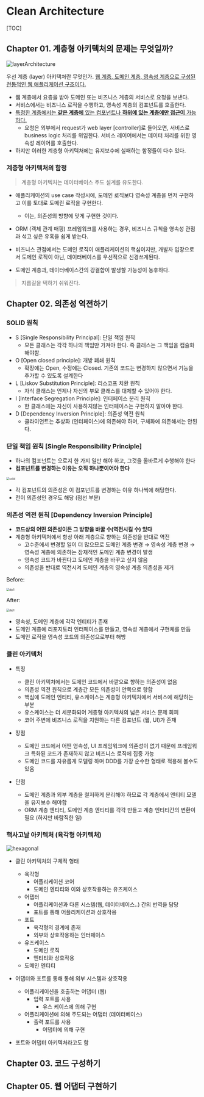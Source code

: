 # Clean Architecture

[TOC]

## Chapter 01. 계층형 아키텍처의 문제는 무엇일까?

![layerArchitecture](./img/layerArchitecture.png)

우선 계층 (layer) 아키택처란 무엇인가. <u>웹 계층, 도메인 계층, 영속성 계층으로 구성된 전통적인 웹 애플리케이션 구조이다.</u>

- 웹 계층에서 요층을 받아 도메인 또는 비즈니스 계층의 서비스로 요청을 보낸다.
- 서비스에서는 비즈니스 로직을 수행하고, 영속성 계층의 컴포넌트를 호출한다.
- <u>특정한 계층에서는 **같은 계층에** 있는 컴포넌트나 **하위에 있는 계층에만 접근이** 가능하다.</u>
  - 요청은 외부에서 request가 web layer [controller]로 들어오면, 서비스로 business logic 처리를 위임한다. 서비스 레이어에서는 데이터 처리를 위한 영속성 레이어를 호출한다.
- 하지만 이러한 계층형 아키텍처에는 유지보수에 실패하는 함정들이 다수 있다.



### 계층형 아키텍처의 함정

> 계층형 아키텍처는 데이터베이스 주도 설계를 유도한다.

- 애플리케이션의 use case 작성시에, 도메인 로직보다 영속성 계층을 먼저 구현하고 이를 토대로 도메린 로직을 구현한다.
  - 이는, 의존성의 방향에 맞게 구현한 것이다.
- ORM (객체 관계 매핑) 프레임워크를 사용하는 경우, 비즈니스 규칙을 영속성 관점과 섞고 싶은 유혹을 쉽게 받는다.
- 비즈니스 관점에서는 도메인 로직이 애플리케이션의 핵심이지만, 개발자 입장으로서 도메인 로직이 아닌, 데이터베이스를 우선적으로 신경쓰게된다.

- 도메인 계층과, 데이터베이스간의 강결합이 발생할 가능성이 농후하다.



> 지름길을 택하기 쉬워진다.







## Chapter 02. 의존성 역전하기



### SOLID 원칙

- S [Single Responsibility Principal]: 단일 책임 원칙
  - 모든 클래스는 각각 하나의 책임만 가져야 한다. 즉 클래스는 그 책임을 캡슐화 해야함.
- O [Open closed principle]: 개방 폐쇄 원칙
  - 확장에는 Open, 수정에는 Closed. 기존의 코드는 변경하지 않으면서 기능을 추가할 수 있도록 설계한다
- L [Liskov Substitution Principle]: 리스코프 치환 원칙
  - 자식 클래스는 언제나 자신의 부모 클래스를 대체할 수 있어야 한다. 
- I [Interface Segregation Principle]: 인터페이스 분리 원칙
  - 한 클래스에는 자신이 사용하지않는 인터페이스는 구현하지 말아야 한다.
- D [Dependency Inversion Principle]: 의존성 역전 원칙
  - 클라이언트는 추상화 (인터페이스)에 의존해야 하며, 구체화에 의존해서는 안된다.



### 단일 책임 원칙 [Single Responsibility Principle]

- 하나의 컴포넌트는 오로지 한 가지 일만 해야 하고, 그것을 올바르게 수행해야 한다
- **컴포넌트를 변경하는 이유는 오직 하나뿐이어야 한다**

<img src="./img/solid.jpeg" alt="solid" style="zoom:50%;" /> 

- 각 컴포넌트의 의존성은 이 컴포넌트를 변경하는 이유 하나씩에 해당한다.
- 전이 의존성인 경우도 해당 (점선 부분)



### 의존성 역전 원칙 [Dependency Inversion Principle]

- **코드상의 어떤 의존성이든 그 방향을 바꿀 수(역전시킬 수) 있다**
- 계층형 아키텍처에서 항상 아래 계층으로 향하는 의존성을 반대로 역전
  - 고수준에서 변경할 일이 더 많으므로 도메인 계층 변경 → 영속성 계층 변경 → 영속성 계층에 의존하는 잠재적인 도메인 계층 변경이 발생
  - 영속성 코드가 바뀐다고 도메인 계층을 바꾸고 싶지 않음
  - 의존성을 반대로 역전시켜 도메인 계층의 영속성 계층 의존성을 제거

Before:

<img src="./img/dip1.jpeg" alt="dip1" style="zoom:50%;" /> 

After:

 <img src="./img/dip2.jpeg" alt="dip1" style="zoom:50%;" />

- 영속성, 도메인 계층에 각각 엔티티가 존재
- 도메인 계층에 리포지토리 인터페이스를 만들고, 영속성 계층에서 구현체를 만듬
- 도메인 로직을 영속성 코드의 의존성으로부터 해방



### 클린 아키텍처

- 특징
  - 클린 아키텍처에서는 도메인 코드에서 바깥으로 향하는 의존성이 없음
  - 의존성 역전 원칙으로 계층간 모든 의존성이 안쪽으로 향함
  - 핵심에 도메인 엔티티, 유스케이스는 계층형 아키텍처에서 서비스에 해당하는 부분
  - 유스케이스는 더 세분화되어 계층형 아키텍처의 넓은 서비스 문제 회피
  - 코어 주변에 비즈니스 로직을 지원하는 다른 컴포넌트 (웹, UI)가 존재

- 장점
  - 도메인 코드에서 어떤 영속성, UI 프레임워크에 의존성이 없기 때문에 프레임워크 특화된 코드가 존재하지 않고 비즈니스 로직에 집중 가능
  - 도메인 코드를 자유롭게 모델링 하며 DDD를 가장 순수한 형태로 적용해 볼수도 있음
- 단점
  - 도메인 계층과 외부 계층을 철저하게 분리해야 하므로 각 계층에서 엔티티 모델을 유지보수 해야함
  - ORM 계층 엔티티, 도메인 계층 엔티티를 각각 만들고 계층 엔티티간의 변환이 필요 (하지만 바람직한 일)



### 핵사고날 아키텍처 (육각형 아키텍처)

![hexagonal](./img/hexagonal.jpg)

- 클린 아키텍처의 구체적 형태
  - 육각형
    - 어플리케이션 코어
    - 도메인 엔티티와 이와 상호작용하는 유즈케이스
  - 어댑터
    - 어플리케이션과 다른 시스템(웹, 데이터베이스..) 간의 번역을 담당
    - 포트를 통해 어플리케이션과 상호작용
  - 포트
    - 육각형의 경계에 존재
    - 외부와 상호작용하는 인터페이스
  - 유즈케이스
    - 도메인 로직
    - 엔티티와 상호작용
  - 도메인 엔티티

- 어댑터와 포트를 통해 통해 외부 시스템과 상호작용
  - 어플리케이션을 호출하는 어댑터 (웹)
    - 입력 포트를 사용
      - 유스 케이스에 의해 구현
  - 어플리케이션에 의해 주도되는 어댑터 (데이터베이스)
    - 출력 포트를 사용
      - 어댑터에 의해 구현
- 포트와 어댑터 아키텍처라고도 함



## Chapter 03. 코드 구성하기



## Chapter 05. 웹 어댑터 구현하기
